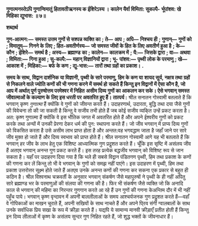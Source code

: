 **गुणात्मनस्तेऽपि गुणान्विमातुं** **हितावतीऋनस्य क ईशिरेऽस्य ।** **कालेन यैर्वा विमिता: सुकल्पै-** **र्भूपांशव: खे मिहिका द्युभास: ॥ ७॥** 

**शब्दार्थ** 

**गुण-आत्मन:—** **समस्त उत्तम गुणों से सश्पन्न व्यक्ति का** **; ते—** **आप** **; अपि—** **निश्चय ही** **; गुणान्—** **गुणों को** **; विमातुम्—** **गिनने के** **लिए** **; हित-अवतीर्णस्य—** **जो समस्त जीवों के हित के लिए अवतीर्ण हुआ है** **; के—** **कौन** **; ईशिरे—** **समर्थ है** **; अस्य—** **ब्रह्माण्ड** **का** **; कालेन—** **कालक्रम में** **; यै:—** **जिसके द्वारा** **; वा—** **अथवा** **; विमिता:—** **गिना हुआ** **; सु-कल्पै:—** **महान् विज्ञानियों द्वारा** **; भू-** **पांशव:—** **पृथ्वी लोक के परमाणु** **; खे—** **आकाश में** **; मिहिका:—** **बर्फ के कण** **; द्यु-भास:—** **तारों तथा ग्रहों का प्रकाश।** **.** 

**समय के साथ, विद्वान दार्शनिक या विज्ञानी, पृथ्वी के सारे परमाणु, हिम के कण या** **शायद सूर्य, नक्षत्र तथा ग्रहों से निकलने वाले ज्योति कणों की भी गणना करने में समर्थ हो** **सकते हैं किन्तु इन विद्वानों में ऐसा कौन है, जो आप में अर्थात् पूर्ण पुरुषोत्तम परमेश्वर में निहित** **असीम दिव्य गुणों का आकलन कर सके। ऐसे भगवान् समस्त जीवात्माओं के कल्याण के** **लिए इस धरती पर अवतरित हुए हैं।** **तात्पर्य :** श्रील सनातन गोस्वामी बतलाते हैं कि भगवान् कृष्ण *गुणात्मा* हैं क्योंकि वे गुणों को जीवन्त करते हैं। उदाहरणार्थ, उदारता, बुद्धि तथा दया जैसे गुणों की विवेचना तो की जा सकती है किन्तु वे सजीव तभी होते हैं जब कोई सजीव व्यकि्त उन्हें प्रकट करता है। अत: कृष्ण गुणात्मा हैं क्योंकि वे इस भौतिक जगत में अवतरित होते हैं और अपने ईश्वरीय गुणों को प्रकट करके तथा अन्यों में उनकी प्रेरणा देकर धर्म की पुन: स्थापना करते हैं। जो जीव भगवान् में प्राप्य दिव्य गुणों को विकसित करता है उसे असीम लाभ प्राप्त होता है और अन्तत:वह भगवद्धाम जाता है जहाँ जाने पर सारे जीव मुक्त हो जाते हैं और दिव्य स्वभाव को प्राप्त होते हैं। श्रील सनातन गोस्वामी आगे यह भी बतलाते हैं कि भगवान् हर जीव के लाभ हेतु एक विशिष्ट आध्यात्मिक गुण प्रदॢशत करते हैं। चूँकि इस सृष्टि में असंलय जीव हैं अतएव भगवान् अनन्त गुण प्रकट करते हैं। इस तरह प्रत्येक बद्धजीव भगवान् को विशिष्ट रूप से जान सकता है। यहाँ पर उदाहरण दिया गया है कि भले ही सबसे विद्वान पंडितगण पृथ्वी, हिम तथा प्रकाश के कणों की गणना कर लें किन्तु तो भी वे भगवान् के गुणों को समझ नहीं पाएंगे। इस उदाहरण में पृथ्वी, हिम तथा प्रकाश उत्तरोत्तर सूक्ष्म होते जाते हैं अतएव उनके अनन्त कणों की गणना कर सकना एक प्रकार से बहुत ही कठिन है। श्रील विश्वनाथ चक्रवर्ती के अनुसार भगवान् संकर्षण जैसे महापुरुषों ने पृथ्वी के ही नहीं अपितु सारे ब्रह्माण्ड भर के परमाणुओं की संलया की गणना की है। फिर भी संकर्षण जैसे व्यक्ति जो कि अनादि काल से भगवान् की महिमा का निरन्तर गुणगान करते आ रहे हैं उन गुणों की गणना केअन्तिम दौर में भी नहीं पहुँच पाये। भगवान् कृष्ण वृन्दावन में अपनी बाललीलाओं के समय आश्चर्यजनक गुण प्रदॢशत करते हैं—वहाँ वे गोपिकाओं का माखन चुराते हैं, अपनी सखियों के साथ नाचते हैं और अपने पि्रय संगी ग्वालबालों के साथ उनके सर्वाधिक प्रिय सखा के रूप में क्रीड़ा करते हैं। यद्यपि ये सामान्य मानवी क्रीड़ाएँ प्रतीत होती हैं किन्तु इन दिव्य लीलाओं में कृष्ण के असंलय सुन्दर गुण निहित रहते हैं, जो शुद्ध भक्तों के जीवनाधार हैं।  